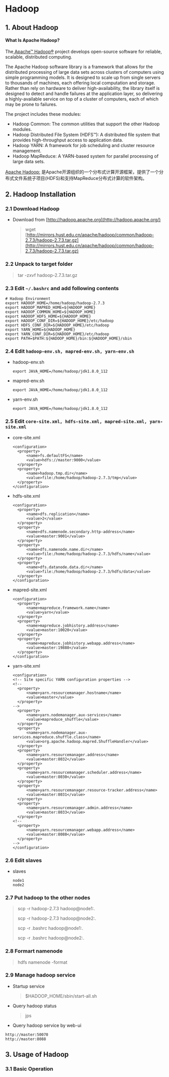 # Hadoop

## 1. About Hadoop

#### What Is Apache Hadoop?

The[ Apache™ Hadoop®](http://hadoop.apache.org/) project develops open-source software for reliable, scalable, distributed computing.

The Apache Hadoop software library is a framework that allows for the distributed processing of large data sets across clusters of computers using simple programming models. It is designed to scale up from single servers to thousands of machines, each offering local computation and storage. Rather than rely on hardware to deliver high-availability, the library itself is designed to detect and handle failures at the application layer, so delivering a highly-available service on top of a cluster of computers, each of which may be prone to failures.

The project includes these modules:

* Hadoop Common: The common utilities that support the other Hadoop modules.
* Hadoop Distributed File System \(HDFS™\): A distributed file system that provides high-throughput access to application data.
* Hadoop YARN: A framework for job scheduling and cluster resource management.
* Hadoop MapReduce: A YARN-based system for parallel processing of large data sets.

[Apache Hadoop:](http://blog.fens.me/hadoop-family-roadmap/) 是Apache开源组织的一个分布式计算开源框架，提供了一个分布式文件系统子项目\(HDFS\)和支持MapReduce分布式计算的软件架构。

## 2. Hadoop Installation

### 2.1 Download Hadoop

* Download from [http://hadoop.apache.org](http://hadoop.apache.org/)
  > wget [http://mirrors.hust.edu.cn/apache/hadoop/common/hadoop-2.7.3/hadoop-2.7.3.tar.gz](http://mirrors.hust.edu.cn/apache/hadoop/common/hadoop-2.7.3/hadoop-2.7.3.tar.gz)

### 2.2 Unpack to target folder

> tar -zxvf hadoop-2.7.3.tar.gz

### 2.3 Edit `~/.bashrc` and add following contents

```
# Hadoop Environment
export HADOOP_HOME=/home/hadoop/hadoop-2.7.3
export HADOOP_MAPRED_HOME=${HADOOP_HOME}
export HADOOP_COMMON_HOME=${HADOOP_HOME}
export HADOOP_HDFS_HOME=${HADOOP_HOME}
export HADOOP_CONF_DIR=${HADOOP_HOME}/etc/hadoop
export HDFS_CONF_DIR=${HADOOP_HOME}/etc/hadoop
export YARN_HOME=${HADOOP_HOME}
export YARN_CONF_DIR=${HADOOP_HOME}/etc/hadoop
export PATH=$PATH:${HADOOP_HOME}/bin:${HADOOP_HOME}/sbin
```

### 2.4 Edit `hadoop-env.sh, mapred-env.sh, yarn-env.sh`

* hadoop-env.sh

  ```
  export JAVA_HOME=/home/hadoop/jdk1.8.0_112
  ```

* mapred-env.sh

  ```
  export JAVA_HOME=/home/hadoop/jdk1.8.0_112
  ```

* yarn-env.sh

  ```
  export JAVA_HOME=/home/hadoop/jdk1.8.0_112
  ```

### 2.5 Edit `core-site.xml, hdfs-site.xml, mapred-site.xml, yarn-site.xml`

* core-site.xml

  ```
  <configuration>
    <property>
        <name>fs.defaultFS</name>
        <value>hdfs://master:9000</value>
    </property>
    <property>
        <name>hadoop.tmp.dir</name>
        <value>file:/home/hadoop/hadoop-2.7.3/tmp</value>
    </property>
  </configuration>
  ```

* hdfs-site.xml

  ```
  <configuration>
    <property>
        <name>dfs.replication</name>
        <value>2</value>
    </property>
    <property>
        <name>dfs.namenode.secondary.http-address</name>
        <value>master:9001</value>
    </property>
    <property>
        <name>dfs.namenode.name.dir</name>
        <value>file:/home/hadoop/hadoop-2.7.3/hdfs/name</value>
    </property>
    <property>
        <name>dfs.datanode.data.dir</name>
        <value>file:/home/hadoop/hadoop-2.7.3/hdfs/data</value>
    </property>
  </configuration>
  ```

* mapred-site.xml

  ```
  <configuration>
    <property>
        <name>mapreduce.framework.name</name>
        <value>yarn</value>
    </property>
    <property>
        <name>mapreduce.jobhistory.address</name>
        <value>master:10020</value>
    </property>
    <property>
        <name>mapreduce.jobhistory.webapp.address</name>
        <value>master:19888</value>
    </property>
  </configuration>
  ```

* yarn-site.xml

  ```
  <configuration>
  <!-- Site specific YARN configuration properties -->
  <!--
    <property>
        <name>yarn.resourcemanager.hostname</name>
        <value>master</value>
    </property>
  -->
    <property>
        <name>yarn.nodemanager.aux-services</name>
        <value>mapreduce_shuffle</value>
    </property>
    <property>
        <name>yarn.nodemanager.aux-services.mapreduce.shuffle.class</name>
        <value>org.apache.hadoop.mapred.ShuffleHandler</value>
    </property>
    <property>
        <name>yarn.resourcemanager.address</name>
        <value>master:8032</value>
    </property>
    <property>
        <name>yarn.resourcemanager.scheduler.address</name>
        <value>master:8030</value>
    </property>
    <property>
        <name>yarn.resourcemanager.resource-tracker.address</name>
        <value>master:8031</value>
    </property>
    <property>
        <name>yarn.resourcemanager.admin.address</name>
        <value>master:8033</value>
    </property>
  <!--
    <property>
        <name>yarn.resourcemanager.webapp.address</name>
        <value>master:8088</value>
    </property>
  -->
  </configuration>
  ```

### 2.6 Edit slaves

* slaves
  ```
  node1
  node2
  ```

### 2.7 Put hadoop to the other nodes

> scp -r hadoop-2.7.3 hadoop@node1:.
>
> scp -r hadoop-2.7.3 hadoop@node2:.
>
> scp -r .bashrc hadoop@node1:.
>
> scp -r .bashrc hadoop@node2:.

### 2.8 Formart namenode

> hdfs namenode -format

### 2.9 Manage hadoop service

* Startup service

  > $HADOOP\_HOME/sbin/start-all.sh

* Query hadoop status

  > jps

* Query hadoop service by web-ui

```
http://master:50070
http://master:8088
```

## 3. Usage of Hadoop

### 3.1 Basic Operation





